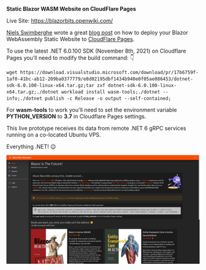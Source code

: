 **Static Blazor WASM Website on CloudFlare Pages**

Live Site: https://blazorbits.openwiki.com/

[Niels Swimberghe](https://twitter.com/RealSwimburger) wrote a great [blog post](https://swimburger.net/blog/dotnet/how-to-deploy-blazor-webassembly-to-cloudflare-pages) on how to deploy your Blazor WebAssembly Static Website to [CloudFlare Pages](https://pages.cloudflare.com/).

To use the latest .NET 6.0.100 SDK (November 8th, 2021) on Cloudflare Pages you'll need to modify the build command: 👇

`wget https://download.visualstudio.microsoft.com/download/pr/17b6759f-1af0-41bc-ab12-209ba0377779/e8d02195dbf1434b940e0f05ae086453/dotnet-sdk-6.0.100-linux-x64.tar.gz;tar zxf dotnet-sdk-6.0.100-linux-x64.tar.gz;./dotnet workload install wasm-tools;./dotnet --info;./dotnet publish -c Release -o output --self-contained;`

For **wasm-tools** to work you'll need to set the environment variable **PYTHON_VERSION** to **3.7** in Cloudflare Pages settings.

This live prototype receives its data from remote .NET 6 gRPC services running on a co-located Ubuntu VPS.

Everything .NET! 😉

![Static Blazor WASM Website on CloudFlare Pages](Screenshot.jpg)


